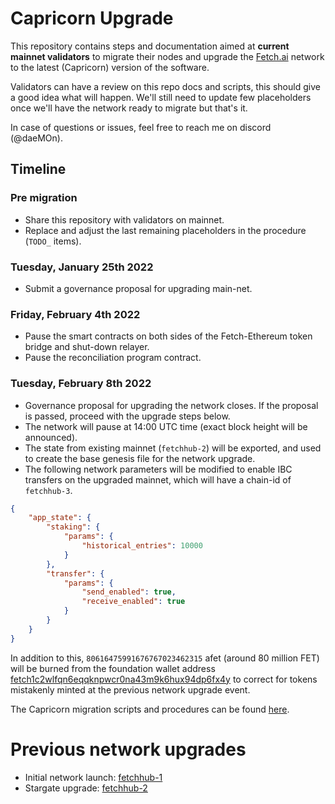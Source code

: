 # Capricorn Upgrade  

This repository contains steps and documentation aimed at **current mainnet validators** to migrate their nodes and upgrade the [Fetch.ai](https://fetch.ai) network to the latest (Capricorn) version of the software.

Validators can have a review on this repo docs and scripts, this should give a good idea what will happen. 
We'll still need to update few placeholders once we'll have the network ready to migrate but that's it.

In case of questions or issues, feel free to reach me on discord (@daeMOn).

## Timeline

### Pre migration

- Share this repository with validators on mainnet.
- Replace and adjust the last remaining placeholders in the procedure (`TODO_` items).

### Tuesday, January 25th 2022

- Submit a governance proposal for upgrading main-net.

### Friday, February 4th 2022

- Pause the smart contracts on both sides of the Fetch-Ethereum token bridge and shut-down relayer.
- Pause the reconciliation program contract.

### Tuesday, February 8th 2022

- Governance proposal for upgrading the network closes. If the proposal is passed, proceed with the upgrade steps below.
- The network will pause at 14:00 UTC time (exact block height will be announced).
- The state from existing mainnet (`fetchhub-2`) will be exported, and used to create the base genesis file for the network upgrade.
- The following network parameters will be modified to enable IBC transfers on the upgraded mainnet, which will have a chain-id of `fetchhub-3`.

```json
{
    "app_state": {
        "staking": {
            "params": {
                "historical_entries": 10000
            }
        },
        "transfer": {
            "params": {
                "send_enabled": true,
                "receive_enabled": true
            }
        }
    }
}
```

In addition to this, `80616475991676767023462315` afet (around 80 million FET) will be burned from the foundation wallet address [fetch1c2wlfqn6eqqknpwcr0na43m9k6hux94dp6fx4y](https://explore-fetchhub.fetch.ai/account/fetch1c2wlfqn6eqqknpwcr0na43m9k6hux94dp6fx4y) to correct for tokens mistakenly minted at the previous network upgrade event.

The Capricorn migration scripts and procedures can be found [here](./fetchhub-3/).

# Previous network upgrades

- Initial network launch: [fetchhub-1](./archive/fetchhub-1)
- Stargate upgrade: [fetchhub-2](./archive/fetchhub-2)
